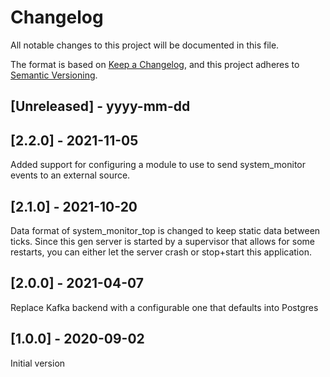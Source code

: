 # Changelog

All notable changes to this project will be documented in this file.

The format is based on [Keep a Changelog](https://keepachangelog.com/en/1.0.0/),
and this project adheres to [Semantic Versioning](https://semver.org/spec/v2.0.0.html).

## [Unreleased] - yyyy-mm-dd

## [2.2.0] - 2021-11-05

Added support for configuring a module to use to send system_monitor events to
an external source.

## [2.1.0] - 2021-10-20

Data format of system\_monitor\_top is changed to keep static data between
ticks. Since this gen server is started by a supervisor that allows for some
restarts, you can either let the server crash or stop+start this application.

## [2.0.0] - 2021-04-07

Replace Kafka backend with a configurable one that defaults into Postgres

## [1.0.0] - 2020-09-02

Initial version
